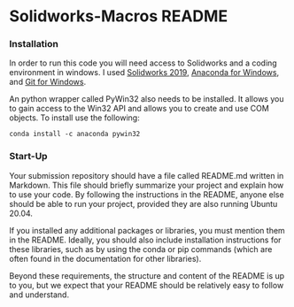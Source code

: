 # Solidworks-Macros README

### Installation
In order to run this code you will need access to Solidworks and a coding environment in windows. I used 
[Solidworks 2019](https://www.solidworks.com/sw/support/downloads.htm),
[Anaconda for Windows](https://www.anaconda.com/products/individual), and
[Git for Windows](https://gitforwindows.org/).


An python wrapper called PyWin32 also needs to be installed. It allows you to gain access to the Win32 API and allows you to create and use COM objects. To install use the following: 
```
conda install -c anaconda pywin32
```

### Start-Up

Your submission repository should have a file called README.md written in Markdown. This file should briefly summarize your project and explain how to use your code. By following the instructions in the README, anyone else should be able to run your project, provided they are also running Ubuntu 20.04.

If you installed any additional packages or libraries, you must mention them in the README. Ideally, you should also include installation instructions for these libraries, such as by using the conda or pip commands (which are often found in the documentation for other libraries).

Beyond these requirements, the structure and content of the README is up to you, but we expect that your README should be relatively easy to follow and understand.
